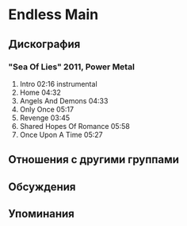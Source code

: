 # Endless Main



## Дискография

### "Sea Of Lies" 2011, Power Metal

1. Intro  02:16   instrumental  
2. Home  04:32   
3. Angels And Demons  04:33 
4. Only Once  05:17   
5. Revenge  03:45   
6. Shared Hopes Of Romance  05:58   
7. Once Upon A Time  05:27 


## Отношения с другими группами


## Обсуждения


## Упоминания

